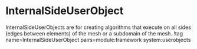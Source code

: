 # InternalSideUserObject

InternalSideUserObjects are for creating algorithms that execute on all sides (edges between elements) of the mesh or a
subdomain of the mesh.
!tag name=InternalSideUserObject pairs=module:framework system:userobjects

